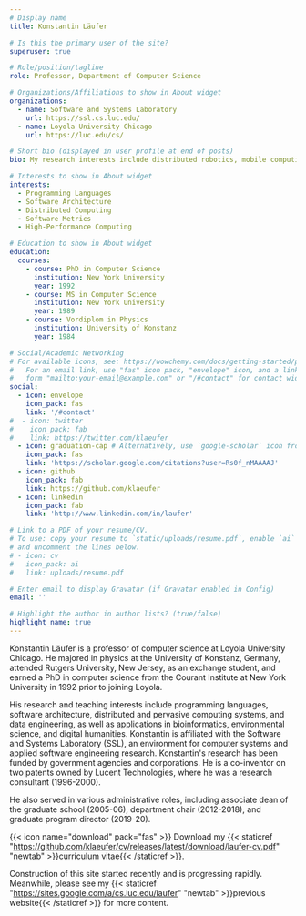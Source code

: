 ```yaml
---
# Display name
title: Konstantin Läufer

# Is this the primary user of the site?
superuser: true

# Role/position/tagline
role: Professor, Department of Computer Science

# Organizations/Affiliations to show in About widget
organizations:
  - name: Software and Systems Laboratory
    url: https://ssl.cs.luc.edu/
  - name: Loyola University Chicago
    url: https://luc.edu/cs/

# Short bio (displayed in user profile at end of posts)
bio: My research interests include distributed robotics, mobile computing and programmable matter.

# Interests to show in About widget
interests:
  - Programming Languages
  - Software Architecture
  - Distributed Computing
  - Software Metrics
  - High-Performance Computing

# Education to show in About widget
education:
  courses:
    - course: PhD in Computer Science
      institution: New York University
      year: 1992
    - course: MS in Computer Science
      institution: New York University
      year: 1989
    - course: Vordiplom in Physics
      institution: University of Konstanz
      year: 1984

# Social/Academic Networking
# For available icons, see: https://wowchemy.com/docs/getting-started/page-builder/#icons
#   For an email link, use "fas" icon pack, "envelope" icon, and a link in the
#   form "mailto:your-email@example.com" or "/#contact" for contact widget.
social:
  - icon: envelope
    icon_pack: fas
    link: '/#contact'
#  - icon: twitter
#    icon_pack: fab
#    link: https://twitter.com/klaeufer
  - icon: graduation-cap # Alternatively, use `google-scholar` icon from `ai` icon pack
    icon_pack: fas
    link: 'https://scholar.google.com/citations?user=Rs0f_nMAAAAJ'
  - icon: github
    icon_pack: fab
    link: https://github.com/klaeufer
  - icon: linkedin
    icon_pack: fab
    link: 'http://www.linkedin.com/in/laufer'

# Link to a PDF of your resume/CV.
# To use: copy your resume to `static/uploads/resume.pdf`, enable `ai` icons in `params.toml`,
# and uncomment the lines below.
# - icon: cv
#   icon_pack: ai
#   link: uploads/resume.pdf

# Enter email to display Gravatar (if Gravatar enabled in Config)
email: ''

# Highlight the author in author lists? (true/false)
highlight_name: true
---
```


Konstantin Läufer is a professor of computer science at Loyola University Chicago. He majored in physics at the University of Konstanz, Germany, attended Rutgers University, New Jersey, as an exchange student, and earned a PhD in computer science from the Courant Institute at New York University in 1992 prior to joining Loyola. 

His research and teaching interests include programming languages, software architecture, distributed and pervasive computing systems, and data engineering, as well as applications in bioinformatics, environmental science, and digital humanities. Konstantin is affiliated with the Software and Systems Laboratory (SSL), an environment for computer systems and applied software engineering research. Konstantin's research has been funded by government agencies and corporations. He is a co-inventor on two patents owned by Lucent Technologies, where he was a research consultant (1996-2000). 

He also served in various administrative roles, including associate dean of the graduate school (2005-06), department chair (2012-2018), and graduate program director (2019-20).

{{< icon name="download" pack="fas" >}} Download my {{< staticref "https://github.com/klaeufer/cv/releases/latest/download/laufer-cv.pdf" "newtab" >}}curriculum vitae{{< /staticref >}}.

Construction of this site started recently and is progressing rapidly.
Meanwhile, please see my {{< staticref "https://sites.google.com/a/cs.luc.edu/laufer" "newtab" >}}previous website{{< /staticref >}} for more content.
